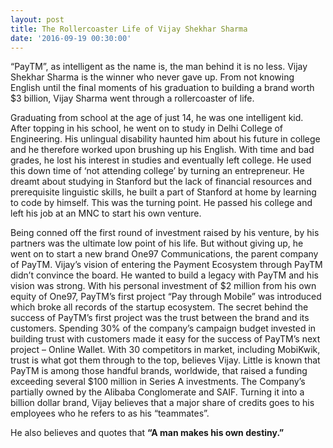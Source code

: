 ```yaml
---
layout: post
title: The Rollercoaster Life of Vijay Shekhar Sharma
date: '2016-09-19 00:30:00'
---
```



“PayTM”, as intelligent as the name is, the man behind it is no less. Vijay Shekhar Sharma is the winner who never gave up. From not knowing English until the final moments of his graduation to building a brand worth $3 billion, Vijay Sharma went through a rollercoaster of life.

Graduating from school at the age of just 14, he was one intelligent kid. After topping in his school, he went on to study in Delhi College of Engineering. His unlingual disability haunted him about his future in college and he therefore worked upon brushing up his English. With time and bad grades, he lost his interest in studies and eventually left college. He used this down time of ‘not attending college’ by turning an entrepreneur. He dreamt about studying in Stanford but the lack of financial resources and prerequisite linguistic skills, he built a part of Stanford at home by learning to code by himself. This was the turning point. He passed his college and left his job at an MNC to start his own venture. 

Being conned off the first round of investment raised by his venture, by his partners was the ultimate low point of his life. But without giving up, he went on to start a new brand One97 Communications, the parent company of PayTM. Vijay’s vision of entering the Payment Ecosystem through PayTM didn’t convince the board. He wanted to build a legacy with PayTM and his vision was strong. With his personal investment of $2 million from his own equity of One97, PayTM’s first project “Pay through Mobile” was introduced which broke all records of the startup ecosystem. The secret behind the success of PayTM’s first project was the trust between the brand and its customers. Spending 30% of the company’s campaign budget invested in building trust with customers made it easy for the success of PayTM’s next project – Online Wallet. With 30 competitors in market, including MobiKwik, trust is what got them through to the top, believes Vijay. Little is known that PayTM is among those handful brands, worldwide, that raised a funding exceeding several $100 million in Series A investments. The Company’s partially owned by the Alibaba Conglomerate and SAIF. Turning it into a billion dollar brand, Vijay believes that a major share of credits goes to his employees who he refers to as his “teammates”. 

He also believes and quotes that **“A man makes his own destiny.”**